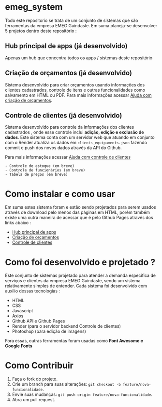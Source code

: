 # emeg_system
Todo este repositorio se trata de um conjunto de sistemas que são ferramentas da empresa EMEG Guindaste. Em suma planeja-se desenvolver 5 projetos dentro deste repositório :

## Hub principal de apps (já desenvolvido)
Apenas um hub que concentra todos os apps / sistemas deste repositório

## Criação de orçamentos (já desenvolvido)
Sistema desenvolvido para criar orçamentos usando informações dos clientes cadastrados, controle de itens e outras funcionalidades como salvamento em HTML ou PDF. Para mais informações acessar [Ajuda com criação de orçamentos](https://nicholas1front.github.io/emeg_system/apps/budget_plataform/help_budget_plataform.html).

## Controle de clientes (já desenvolvido)
Sistema desenvolvido para controle da informações dos clientes cadastrados , onde esse controle inclui **adição, edição e exclusão de dados**. Este sistema conta com um servidor web que atuando em conjunto com o Render atualiza os dados em `clients_equipaments.json` fazendo commit e push dos novos dados através da API do Github.

Para mais informações acessar [Ajuda com controle de clientes](https://nicholas1front.github.io/emeg_system/apps/customer_base_plataform/help_customer_base_plataform.html)


    - Controle de estoque (em breve)
    - Controle de funcionários (em breve)
    - Tabela de preços (em breve)

# Como instalar e como usar
Em suma estes sistema foram e estão sendo projetados para serem usados através de download pelo menos das páginas em HTML, porém também existe uma outra maneira de acessar que é pelo Github Pages através dos links abaixo :
    
- [Hub principal de apps](https://nicholas1front.github.io/emeg_system/apps/main_hub/main_hub.html)
- [Criação de orçamentos](https://nicholas1front.github.io/emeg_system/apps/customer_base_plataform/customer_base_plataform.html)
- [Controle de clientes](https://nicholas1front.github.io/emeg_system/apps/budget_plataform/budget_plataform.html)

# Como foi desenvolvido e projetado ?
Este conjunto de sistemas projetado para atender a demanda especifica de serviços e clientes da empresa EMEG Guindaste, sendo um sistema relativamente simples de entender. Cada sistema foi desenvolvido com auxilio dessas tecnologias :

- HTML
- CSS
- Javascript
- Axios
- Github API e Github Pages
- Render (para o servidor backend Controle de clientes)
- Photoshop (para edição de imagens)

Fora essas, outras ferramentas foram usadas como **Font Awesome e Google Fonts**

# Como Contribuir
1. Faça o fork do projeto.
2. Crie um branch para suas alterações: `git checkout -b feature/nova-funcionalidade`.
3. Envie suas mudanças: `git push origin feature/nova-funcionalidade`.
4. Abra um pull request.